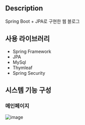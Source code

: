 ## Description
Spring Boot + JPA로 구현한 웹 블로그

## 사용 라이브러리
- Spring Framework
- JPA
- MySql
- Thymleaf
- Spring Security

## 시스템 기능 구성

### 메인페이지
![image](https://user-images.githubusercontent.com/68144687/170064832-dc813ee1-605e-4aaf-9450-ee018807d309.png)

